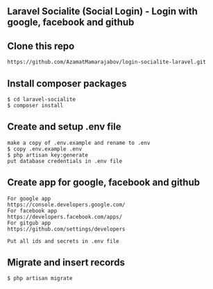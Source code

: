## Laravel Socialite (Social Login) - Login with google, facebook and github

## Clone this repo

```
https://github.com/AzamatMamarajabov/login-socialite-laravel.git
```

## Install composer packages

```
$ cd laravel-socialite
$ composer install
```

## Create and setup .env file

```
make a copy of .env.example and rename to .env
$ copy .env.example .env
$ php artisan key:generate
put database credentials in .env file
```

## Create app for google, facebook and github

```
For google app
https://console.developers.google.com/
For facebook app
https://developers.facebook.com/apps/
For gitgub app
https://github.com/settings/developers

Put all ids and secrets in .env file
```

## Migrate and insert records

```
$ php artisan migrate
```

